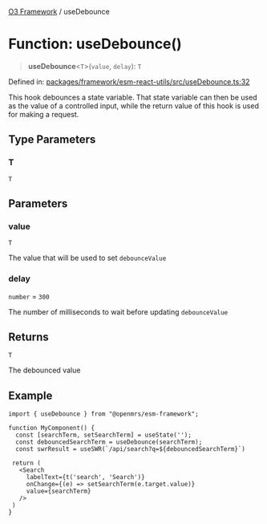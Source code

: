 [O3 Framework](../API.md) / useDebounce

# Function: useDebounce()

> **useDebounce**\<`T`\>(`value`, `delay`): `T`

Defined in: [packages/framework/esm-react-utils/src/useDebounce.ts:32](https://github.com/openmrs/openmrs-esm-core/blob/main/packages/framework/esm-react-utils/src/useDebounce.ts#L32)

This hook debounces a state variable. That state variable can then be used as the
value of a controlled input, while the return value of this hook is used for making
a request.

## Type Parameters

### T

`T`

## Parameters

### value

`T`

The value that will be used to set `debounceValue`

### delay

`number` = `300`

The number of milliseconds to wait before updating `debounceValue`

## Returns

`T`

The debounced value

## Example

```tsx
import { useDebounce } from "@openmrs/esm-framework";

function MyComponent() {
  const [searchTerm, setSearchTerm] = useState('');
  const debouncedSearchTerm = useDebounce(searchTerm);
  const swrResult = useSWR(`/api/search?q=${debouncedSearchTerm}`)

 return (
   <Search
     labelText={t('search', 'Search')}
     onChange={(e) => setSearchTerm(e.target.value)}
     value={searchTerm}
   />
 )
}
```
